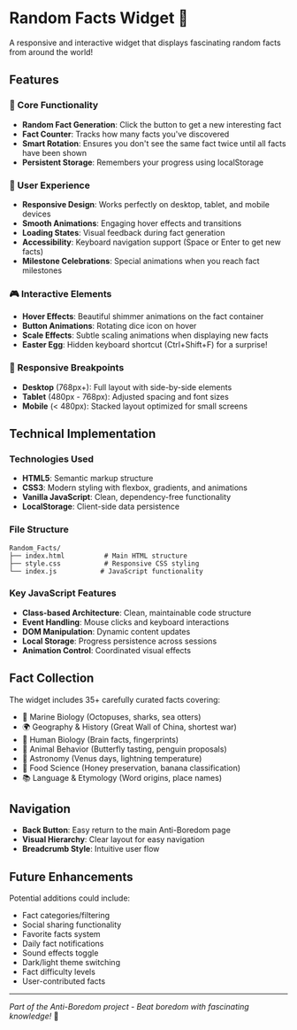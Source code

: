 # Random Facts Widget 🧠

A responsive and interactive widget that displays fascinating random facts from around the world!

## Features

### 🎯 Core Functionality
- **Random Fact Generation**: Click the button to get a new interesting fact
- **Fact Counter**: Tracks how many facts you've discovered
- **Smart Rotation**: Ensures you don't see the same fact twice until all facts have been shown
- **Persistent Storage**: Remembers your progress using localStorage

### 🎨 User Experience
- **Responsive Design**: Works perfectly on desktop, tablet, and mobile devices
- **Smooth Animations**: Engaging hover effects and transitions
- **Loading States**: Visual feedback during fact generation
- **Accessibility**: Keyboard navigation support (Space or Enter to get new facts)
- **Milestone Celebrations**: Special animations when you reach fact milestones

### 🎮 Interactive Elements
- **Hover Effects**: Beautiful shimmer animations on the fact container
- **Button Animations**: Rotating dice icon on hover
- **Scale Effects**: Subtle scaling animations when displaying new facts
- **Easter Egg**: Hidden keyboard shortcut (Ctrl+Shift+F) for a surprise!

### 📱 Responsive Breakpoints
- **Desktop** (768px+): Full layout with side-by-side elements
- **Tablet** (480px - 768px): Adjusted spacing and font sizes
- **Mobile** (< 480px): Stacked layout optimized for small screens

## Technical Implementation

### Technologies Used
- **HTML5**: Semantic markup structure
- **CSS3**: Modern styling with flexbox, gradients, and animations
- **Vanilla JavaScript**: Clean, dependency-free functionality
- **LocalStorage**: Client-side data persistence

### File Structure
```
Random_Facts/
├── index.html          # Main HTML structure
├── style.css           # Responsive CSS styling
└── index.js           # JavaScript functionality
```

### Key JavaScript Features
- **Class-based Architecture**: Clean, maintainable code structure
- **Event Handling**: Mouse clicks and keyboard interactions
- **DOM Manipulation**: Dynamic content updates
- **Local Storage**: Progress persistence across sessions
- **Animation Control**: Coordinated visual effects

## Fact Collection

The widget includes 35+ carefully curated facts covering:
- 🐙 Marine Biology (Octopuses, sharks, sea otters)
- 🌍 Geography & History (Great Wall of China, shortest war)
- 🧬 Human Biology (Brain facts, fingerprints)
- 🦋 Animal Behavior (Butterfly tasting, penguin proposals)
- 🌌 Astronomy (Venus days, lightning temperature)
- 🍯 Food Science (Honey preservation, banana classification)
- 📚 Language & Etymology (Word origins, place names)

## Navigation

- **Back Button**: Easy return to the main Anti-Boredom page
- **Visual Hierarchy**: Clear layout for easy navigation
- **Breadcrumb Style**: Intuitive user flow

## Future Enhancements

Potential additions could include:
- Fact categories/filtering
- Social sharing functionality
- Favorite facts system
- Daily fact notifications
- Sound effects toggle
- Dark/light theme switching
- Fact difficulty levels
- User-contributed facts

---

*Part of the Anti-Boredom project - Beat boredom with fascinating knowledge!* 🎉